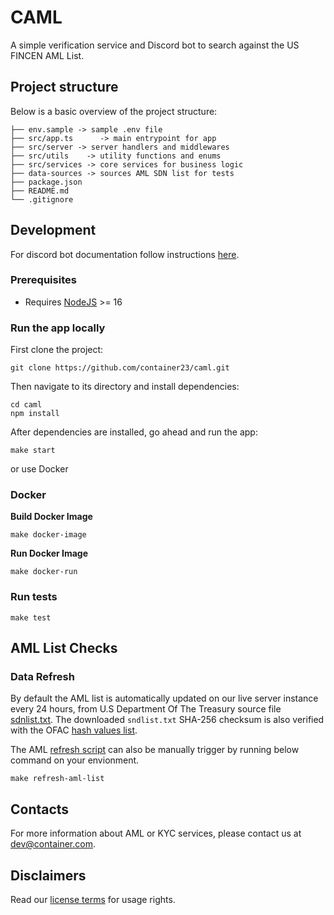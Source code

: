 # CAML 

A simple verification service and Discord bot to search against the US FINCEN AML List. 

## Project structure
Below is a basic overview of the project structure:

```
├── env.sample -> sample .env file
├── src/app.ts      -> main entrypoint for app
├── src/server -> server handlers and middlewares
├── src/utils    -> utility functions and enums
├── src/services -> core services for business logic
├── data-sources -> sources AML SDN list for tests
├── package.json
├── README.md
└── .gitignore
```

## Development 

For discord bot documentation follow instructions [here](./docs/discord-bot.md).

### Prerequisites

- Requires [NodeJS](https://nodejs.org/en/) >= 16

### Run the app locally

First clone the project:
```
git clone https://github.com/container23/caml.git
```

Then navigate to its directory and install dependencies:
```
cd caml
npm install
```

After dependencies are installed, go ahead and run the app:

```
make start
```
or use Docker

### Docker 

**Build Docker Image**

```
make docker-image
```

**Run Docker Image**

```
make docker-run
```

### Run tests

```
make test
```

## AML List Checks

### Data Refresh

By default the AML list is automatically updated on our live server instance every 24 hours, from U.S Department Of The Treasury source file [sdnlist.txt](https://www.treasury.gov/ofac/downloads/sdnlist.txt). The downloaded `sndlist.txt` SHA-256 checksum is also verified with the OFAC [hash values list](https://home.treasury.gov/policy-issues/financial-sanctions/specially-designated-nationals-list-sdn-list/hash-values-for-ofac-sanctions-list-files).

The AML [refresh script](./scripts/refresh-aml-list.sh) can also be manually trigger by running below command on your envionment.

```
make refresh-aml-list
```

## Contacts 

For more information about AML or KYC services, please contact us at [dev@container.com](mailto:dev@container.com).

## Disclaimers

Read our [license terms](.license.txt) for usage rights.

